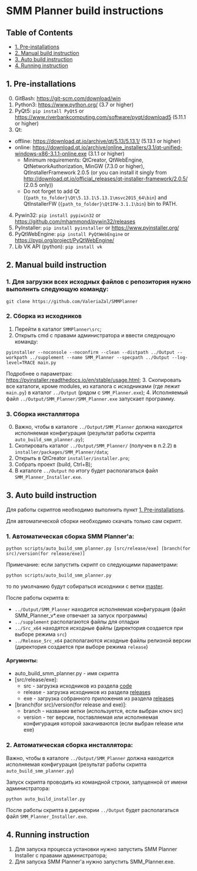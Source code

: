 SMM Planner build instructions
==============================

## Table of Contents
* [1. Pre-installations](#1-pre-installations)
* [2. Manual build instruction](#2-manual-build-instruction)
* [3. Auto build instruction](#3-auto-build-instruction)
* [4. Running instruction](#4-running-instruction)


## 1. Pre-installations

0. GitBash: https://git-scm.com/download/win
1. Python3: https://www.python.org/ (3.7 or higher)
2. PyQt5: `pip install PyQt5` or https://www.riverbankcomputing.com/software/pyqt/download5 (5.11.1 or higher)
3. Qt:
* offline: https://download.qt.io/archive/qt/5.13/5.13.1/ (5.13.1 or higher)
* online: https://download.qt.io/archive/online_installers/3.1/qt-unified-windows-x86-3.1.1-online.exe (3.1.1 or higher)
    * Minimum requirements: QtCreator, QtWebEngine, QtNetworkAuthorization, MinGW (7.3.0 or higher), QtInstallerFramework 2.0.5 (or you can install it singly from http://download.qt.io/official_releases/qt-installer-framework/2.0.5/ (2.0.5 only))
    * Do not forget to add Qt (`{path_to_folder}\Qt\5.13.1\5.13.1\msvc2015_64\bin`) and QtInstallerFW (`{path_to_folder}\QtIFW-3.1.1\bin`) bin to PATH.
4. Pywin32: `pip install pypiwin32` or https://github.com/mhammond/pywin32/releases
5. PyInstaller: `pip install pyinstaller` or https://www.pyinstaller.org/
6. PyQtWebEngine: `pip install PyQtWebEngine` or https://pypi.org/project/PyQtWebEngine/
6. Lib VK API (python): `pip install vk`

## 2. Manual build instruction

### 1. Для загрузки всех исходных файлов с репозитория нужно выполнить следующую команду:
```
git clone https://github.com/ValeriaZal/SMMPlanner
```

### 2. Сборка из исходников

1. Перейти в каталог `SMMPlanner\src`;
2. Открыть cmd с правами администратора и ввести следующую команду:
```
pyinstaller --noconsole --noconfirm --clean --distpath ../Output --workpath ../supplement --name SMM_Planner --specpath ../Output --log-level=TRACE main.py
```
   Подробнее о параметрах: https://pyinstaller.readthedocs.io/en/stable/usage.html;
3. Скопировать все каталоги, кроме modules, из каталога с исходниками (где лежит `main.py`) в каталог `../Output` (рядом с `SMM_Planner.exe`);
4. Исполняемый файл `../Output/SMM_Planner/SMM_Planner.exe` запускает программу.
    
### 3. Сборка инсталлятора

0. Важно, чтобы в каталоге `../Output/SMM_Planner` должна находится исполняемая конфигурация (результат работы скрипта `auto_build_smm_planner.py`);
1. Скопировать каталог `../Output/SMM_Planner/` (получен в п.2.2) в `installer/packages/SMM_Planner/data`;
2. Открыть в QtCreator `installer/installer.pro`;
3. Собрать проект (build, Ctrl+B);
4. В каталоге `../Output` по итогу будет располагаться файл `SMM_Planner_Installer.exe`.

    
## 3. Auto build instruction

Для работы скриптов необходимо выполнить пункт [1. Pre-installations](#1-pre-installations).

Для автоматической сборки необходимо скачать только сам скрипт.

### 1. Автоматическая сборка SMM Planner'a:
```
python scripts/auto_build_smm_planner.py [src/release/exe] [branch(for src)/version(for release/exe)]
```
Примечание: если запустить скрипт со следующими параметрами:
```
python scripts/auto_build_smm_planner.py
```
то по умолчанию будут собираться исходники с ветки [master](https://github.com/ValeriaZal/SMMPlanner/tree/master).

После работы скрипта в:
* `../Output/SMM_Planner` находится исполняемая конфигурация (файл SMM_Planner_v*.exe отвечает за запуск программы)
* `../supplement` располагаются файлы для отладки
* `../Src_x64` находятся исходные файлы (директория создается при выборе режима `src`)
* `../Release_Src_x64` располагаются исходные файлы релизной версии (директория создается при выборе режима `release`)

#### Аргументы:
- auto_build_smm_planner.py - имя скрипта
- [src/release/exe]:
  - src - загрузка исходников из раздела [code](https://github.com/ValeriaZal/SMMPlanner/tree/master)
  - release - загрузка исходников из раздела [releases](https://github.com/ValeriaZal/SMMPlanner/releases)
  - exe - загрузка собранного приложения из раздела [releases](https://github.com/ValeriaZal/SMMPlanner/releases)
- [branch(for src)/version(for release and exe)]:
  - branch - название ветки (используется, если выбран ключ src)
  - version - тег версии, поставляемая или исполняемая конфигурация которой закачиваются (если выбран release или exe)

### 2. Автоматическая сборка инсталлятора:

Важно, чтобы в каталоге `../Output/SMM_Planner` должна находится исполняемая конфигурация (результат работы скрипта `auto_build_smm_planner.py`)

Запуск скрипта проводить из командной строки, запущенной от имени администратора:
```
python auto_build_installer.py
```
После работы скрипта в директории `../Output` будет располагаться файл `SMM_Planner_Installer.exe`.

## 4. Running instruction

1. Для запуска процесса установки нужно запустить SMM Planner Installer с правами администратора;
2. Для запуска SMM Planner'а нужно запустить SMM_Planner.exe.
